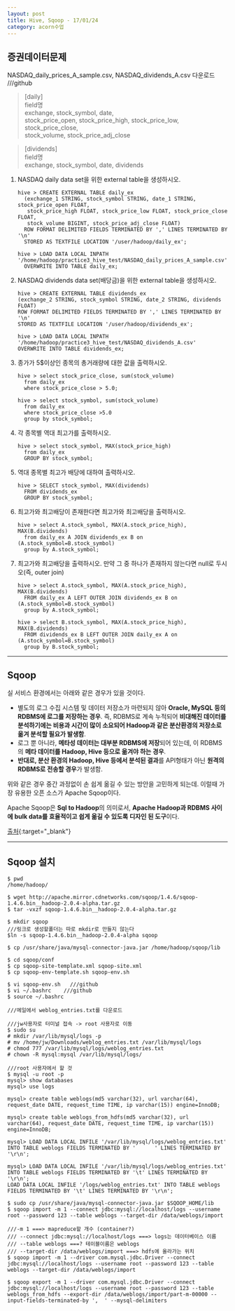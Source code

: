 ```yaml
---
layout: post
title: Hive, Sqoop - 17/01/24
category: acorn수업
---
```


## 증권데이터문제
NASDAQ_daily_prices_A_sample.csv, NASDAQ_dividends_A.csv 다운로드       ///github  

> [daily]  
field명  
exchange, stock_symbol, date,  
stock_price_open, stock_price_high, stock_price_low, stock_price_close,  
stock_volume, stock_price_adj_close  


> [dividends]  
field명  
exchange, stock_symbol, date, dividends  


1. NASDAQ daily data set을 위한 external table을 생성하시오.  
    ```
    hive > CREATE EXTERNAL TABLE daily_ex
      (exchange_1 STRING, stock_symbol STRING, date_1 STRING, stock_price_open FLOAT, 
       stock_price_high FLOAT, stock_price_low FLOAT, stock_price_close FLOAT, 
       stock_volume BIGINT, stock_price_adj_close FLOAT) 
      ROW FORMAT DELIMITED FIELDS TERMINATED BY ',' LINES TERMINATED BY '\n' 
      STORED AS TEXTFILE LOCATION '/user/hadoop/daily_ex';

    hive > LOAD DATA LOCAL INPATH '/home/hadoop/practice3_hive_test/NASDAQ_daily_prices_A_sample.csv' 
      OVERWRITE INTO TABLE daily_ex;
    ```

2. NASDAQ dividends data set(배당금)을 위한 external table을 생성하시오.
    ```
    hive > CREATE EXTERNAL TABLE dividends_ex
    (exchange_2 STRING, stock_symbol STRING, date_2 STRING, dividends FLOAT) 
    ROW FORMAT DELIMITED FIELDS TERMINATED BY ',' LINES TERMINATED BY '\n' 
    STORED AS TEXTFILE LOCATION '/user/hadoop/dividends_ex';

    hive > LOAD DATA LOCAL INPATH '/home/hadoop/practice3_hive_test/NASDAQ_dividends_A.csv' 
    OVERWRITE INTO TABLE dividends_ex;
    ```


3. 종가가 5$이상인 종목의 총거래량에 대한 값을 출력하시오.
      ```
      hive > select stock_price_close, sum(stock_volume) 
        from daily_ex 
        where stock_price_close > 5.0;

      hive > select stock_symbol, sum(stock_volume) 
        from daily_ex 
        where stock_price_close >5.0 
        group by stock_symbol;
      ```


4. 각 종목별 역대 최고가를 출력하시오.
      ```
      hive > select stock_symbol, MAX(stock_price_high) 
        from daily_ex 
        GROUP BY stock_symbol;
      ```


5. 역대 종목별 최고가 배당에 대하여 출력하시오.
      ```
      hive > SELECT stock_symbol, MAX(dividends) 
        FROM dividends_ex 
        GROUP BY stock_symbol;
      ```


6. 최고가와 최고배당이 존재한다면 최고가와 최고배당을 출력하시오.
      ```
      hive > select A.stock_symbol, MAX(A.stock_price_high), MAX(B.dividends) 
        from daily_ex A JOIN dividends_ex B on (A.stock_symbol=B.stock_symbol) 
        group by A.stock_symbol;
      ```


7. 최고가와 최고배당을 출력하시오. 만약 그 중 하나가 존재하지 않는다면 null로 두시오(즉, outer join)
      ```
      hive > select A.stock_symbol, MAX(A.stock_price_high), MAX(B.dividends) 
        FROM daily_ex A LEFT OUTER JOIN dividends_ex B on (A.stock_symbol=B.stock_symbol) 
        group by A.stock_symbol;

      hive > select B.stock_symbol, MAX(A.stock_price_high), MAX(B.dividends) 
        FROM dividends_ex B LEFT OUTER JOIN daily_ex A on (A.stock_symbol=B.stock_symbol) 
        group by B.stock_symbol;
      ```

---

## Sqoop

실 서비스 환경에서는  아래와 같은 경우가 있을 것이다.  

- 별도의 로그 수집 시스템 및 데이터 저장소가 마련되지 않아 **Oracle, MySQL 등의 RDBMS에 로그를 저장하는 경우**. 즉, RDBMS로 계속 누적되어 **비대해진 데이터를 분석하기에는 비용과 시간이 많이 소요되어 Hadoop과 같은 분산환경의 저장소로 옮겨 분석할 필요가 발생함**.
- 로그 뿐 아니라, **메타성 데이터는 대부분 RDBMS에 저장**되어 있는데, 이 RDBMS의 **메타 데이터를 Hadoop, Hive 등으로 옮겨야 하는 경우**.
- **반대로, 분산 환경의 Hadoop, Hive 등에서 분석된 결과**를 API형태가 아닌 **원격의 RDBMS로 전송할 경우**가 발생함.

위와 같은 경우 중간 과정없이 손 쉽게 옮길 수 있는 방안을 고민하게 되는데. 이럴때 가장 유용한 오픈 소스가 Apache Sqoop이다.  

Apache Sqoop은 **Sql to Hadoop**의 의미로서, **Apache Hadoop과 RDBMS 사이에 bulk data를 효율적이고 쉽게 옮길 수 있도록 디자인 된 도구**이다.  

[출처](http://hochul.net/blog/datacollector_apache_sqoop_from_rdbms/){:target="_blank"}

---

## Sqoop 설치

```
$ pwd
/home/hadoop/

$ wget http://apache.mirror.cdnetworks.com/sqoop/1.4.6/sqoop-1.4.6.bin__hadoop-2.0.4-alpha.tar.gz
$ tar -vxzf sqoop-1.4.6.bin__hadoop-2.0.4-alpha.tar.gz

$ mkdir sqoop
///링크로 생성할폴더는 따로 mkdir로 만들지 않는다
$ln -s sqoop-1.4.6.bin__hadoop-2.0.4-alpha sqoop

$ cp /usr/share/java/mysql-connector-java.jar /home/hadoop/sqoop/lib

$ cd sqoop/conf
$ cp sqoop-site-template.xml sqoop-site.xml
$ cp sqoop-env-template.sh sqoop-env.sh

$ vi sqoop-env.sh   ///github
$ vi ~/.bashrc    ///github
$ source ~/.bashrc
```

```
///메일에서 weblog_entries.txt를 다운로드

///jw사용자로 터미널 접속 -> root 사용자로 이동
$ sudo su
# mkdir /var/lib/mysql/logs -p
# mv /home/jw/Downloads/weblog_entries.txt /var/lib/mysql/logs
# chmod 777 /var/lib/mysql/logs/weblog_entries.txt
# chown -R mysql:mysql /var/lib/mysql/logs/

///root 사용자에서 할 것
$ mysql -u root -p
mysql> show databases
mysql> use logs

mysql> create table weblogs(md5 varchar(32), url varchar(64), request_date DATE, request_time TIME, ip varchar(15)) engine=InnoDB;

mysql> create table weblogs_from_hdfs(md5 varchar(32), url varchar(64), request_date DATE, request_time TIME, ip varchar(15)) engine=InnoDB;

mysql> LOAD DATA LOCAL INFILE '/var/lib/mysql/logs/weblog_entries.txt' INTO TABLE weblogs FIELDS TERMINATED BY '      ' LINES TERMINATED BY '\r\n';

mysql> LOAD DATA LOCAL INFILE '/var/lib/mysql/logs/weblog_entries.txt' INTO TABLE weblogs FIELDS TERMINATED BY '\t' LINES TERMINATED BY '\r\n';
LOAD DATA LOCAL INFILE '/logs/weblog_entries.txt' INTO TABLE weblogs FIELDS TERMINATED BY '\t' LINES TERMINATED BY '\r\n';
```
```
$ sudo cp /usr/share/java/mysql-connector-java.jar $SQOOP_HOME/lib
$ sqoop import -m 1 --connect jdbc:mysql://localhost/logs --username root --password 123 --table weblogs --target-dir /data/weblogs/import

///-m 1 ===> mapreduce할 개수 (container?)
/// --connect jdbc:mysql://localhost/logs ===> logs는 데이터베이스 이름
/// --table weblogs ===? 테이블이름은 weblogs
/// --target-dir /data/weblogs/import ===> hdfs에 올라가는 위치
$ sqoop import -m 1 --driver com.mysql.jdbc.Driver --connect jdbc:mysql://localhost/logs --username root --password 123 --table weblogs --target-dir /data/weblogs/import

$ sqoop export -m 1 --driver com.mysql.jdbc.Driver --connect jdbc:mysql://localhost/logs --username root --password 123 --table weblogs_from_hdfs --export-dir /data/weblogs/import/part-m-00000 --input-fields-terminated-by ',  ' --mysql-delimiters
```
